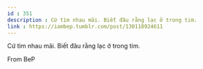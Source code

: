 ```yaml
---
id : 351
description : Cứ tìm nhau mãi. Biết đâu rằng lạc ở trong tim.
link : https://iambep.tumblr.com/post/130118924611
---
```


Cứ tìm nhau mãi. Biết đâu rằng lạc ở trong tim.

From BeP